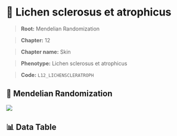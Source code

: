 # 🧪 Lichen sclerosus et atrophicus

> **Root:** Mendelian Randomization

> **Chapter:** 12  

> **Chapter name:** Skin

> **Phenotype:** Lichen sclerosus et atrophicus  

> **Code:** `L12_LICHENSCLERATROPH`

## 🧬 Mendelian Randomization  

<img src="/MR/Figures/Forward/L12_LICHENSCLERATROPH.png"/>

## 📊 Data Table

<CsvTableMRF src="/public/MR/Data/Forward/L12_LICHENSCLERATROPH.csv"/>
